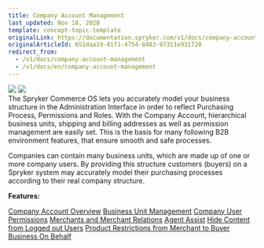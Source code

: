 ```yaml
---
title: Company Account Management
last_updated: Nov 18, 2020
template: concept-topic-template
originalLink: https://documentation.spryker.com/v1/docs/company-account-management
originalArticleId: 651daa19-81f1-4754-8483-97311e931720
redirect_from:
  - /v1/docs/company-account-management
  - /v1/docs/en/company-account-management
---
```


<div class='feature-text'>
    <div class='feature-images'>
    <img class="light-mode" src="https://spryker.s3.eu-central-1.amazonaws.com/docs/Document+360/Capabilities+icons/light/company+account+management.svg"/>
    <img class="dark-mode" src="https://spryker.s3.eu-central-1.amazonaws.com/docs/Document+360/Capabilities+icons/dark/Company+Account+Management.svg"/>
    </div>
    <div class="feature-text-wrap">
 The Spryker Commerce OS lets you accurately model your business structure in the Administration Interface in order to reflect Purchasing Process, Permissions and Roles. With the Company Account, hierarchical business units, shipping and billing addresses as well as permission management are easily set. This is the basis for many following B2B environment features, that ensure smooth and safe processes.

Companies can contain many business units, which are made up of one or more company users. By providing this structure customers (buyers) on a Spryker system may accurately model their purchasing processes according to their real company structure.
    </div>
</div>

**Features:**

<div>
<a class="feature-link" href="/docs/scos/user/features/{{page.version}}/company-account-feature-overview/company-accounts-overview.html">Company Account Overview</a>    
<a class="feature-link" href="/docs/scos/user/features/{{page.version}}/company-account-feature-overview/business-units-overview.html">Business Unit Management</a>
<a class="feature-link" href="/docs/scos/user/features/{{page.version}}/company-account-feature-overview/company-user-roles-and-permissions-overview.html">Company User Permissions</a>
<a class="feature-link" href="/docs/scos/user/features/201903.0/merchant-b2b-contracts-feature-overview.htm">Merchants and Merchant Relations</a>
<a class="feature-link" href="/docs/scos/user/features/201903.0/agent-assist-feature-overview.html">Agent Assist</a>
<a class="feature-link" href="/docs/scos/user/features/{{page.version}}/customer-access-feature-overview.html">Hide Content from Logged out Users</a>
<a class="feature-link" href="/docs/scos/user/features/201903.0/merchant-product-restrictions-feature-overview.html">Product Restrictions from Merchant to Buyer</a>
<a class="feature-link" href="/docs/scos/user/features/201903.0/company-account-feature-overview/business-on-behalf-overview.html">Business On Behalf</a>
</div>
